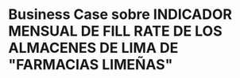 # Business Case sobre INDICADOR MENSUAL DE FILL RATE DE LOS ALMACENES  DE LIMA DE "FARMACIAS LIMEÑAS"

